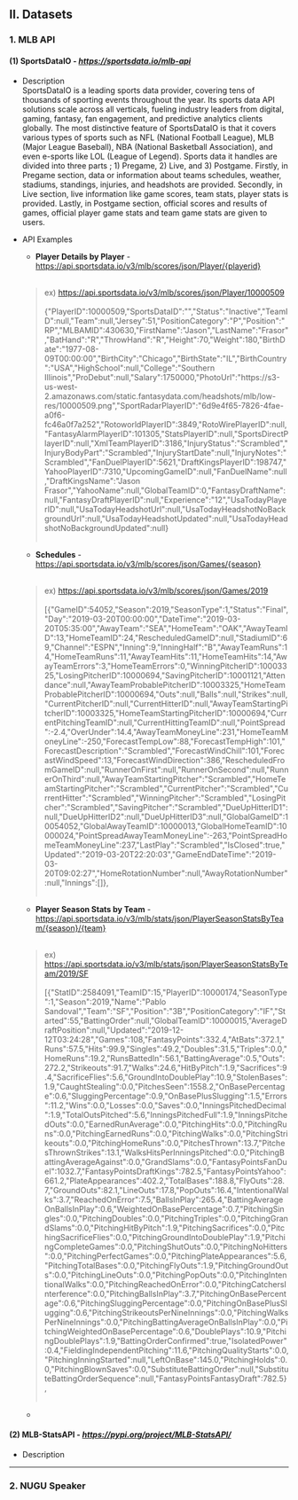 ## Ⅱ. Datasets

### 1. MLB API <br>
#### **(1) SportsDataIO - _https://sportsdata.io/mlb-api_** <br>
- Description <br>
SportsDataIO is a leading sports data provider, covering tens of thousands of sporting events throughout the year. Its sports data API solutions scale across all verticals, fueling industry leaders from digital, gaming, fantasy, fan engagement, and predictive analytics clients globally. The most distinctive feature of SportsDataIO is that it covers various types of sports such as NFL (National Football League), MLB (Major League Baseball), NBA (National Basketball Association), and even e-sports like LOL (League of Legend). Sports data it handles are divided into three parts ; 1) Pregame, 2) Live, and 3) Postgame. Firstly, in Pregame section, data or information about teams schedules, weather, stadiums, standings, injuries, and headshots are provided. Secondly, in Live section, live information like game scores, team stats, player stats is provided. Lastly, in Postgame section, official scores and results of games, official player game stats and team game stats are given to users. 

- API Examples
  - **Player Details by Player** - https://api.sportsdata.io/v3/mlb/scores/json/Player/{playerid} <br><br>
  >ex)  https://api.sportsdata.io/v3/mlb/scores/json/Player/10000509 <br><br>
  {"PlayerID":10000509,"SportsDataID":"","Status":"Inactive","TeamID":null,"Team":null,"Jersey":51,"PositionCategory":"P","Position":"RP","MLBAMID":430630,"FirstName":"Jason","LastName":"Frasor","BatHand":"R","ThrowHand":"R","Height":70,"Weight":180,"BirthDate":"1977-08-09T00:00:00","BirthCity":"Chicago","BirthState":"IL","BirthCountry":"USA","HighSchool":null,"College":"Southern Illinois","ProDebut":null,"Salary":1750000,"PhotoUrl":"https:\/\/s3-us-west-2.amazonaws.com\/static.fantasydata.com\/headshots\/mlb\/low-res\/10000509.png","SportRadarPlayerID":"6d9e4f65-7826-4fae-a0f6-fc46a0f7a252","RotoworldPlayerID":3849,"RotoWirePlayerID":null,"FantasyAlarmPlayerID":101305,"StatsPlayerID":null,"SportsDirectPlayerID":null,"XmlTeamPlayerID":3186,"InjuryStatus":"Scrambled","InjuryBodyPart":"Scrambled","InjuryStartDate":null,"InjuryNotes":"Scrambled","FanDuelPlayerID":5621,"DraftKingsPlayerID":198747,"YahooPlayerID":7310,"UpcomingGameID":null,"FanDuelName":null,"DraftKingsName":"Jason Frasor","YahooName":null,"GlobalTeamID":0,"FantasyDraftName":null,"FantasyDraftPlayerID":null,"Experience":"12","UsaTodayPlayerID":null,"UsaTodayHeadshotUrl":null,"UsaTodayHeadshotNoBackgroundUrl":null,"UsaTodayHeadshotUpdated":null,"UsaTodayHeadshotNoBackgroundUpdated":null}
<br><br>
  
  - **Schedules** - https://api.sportsdata.io/v3/mlb/scores/json/Games/{season} <br><br>
  >ex) https://api.sportsdata.io/v3/mlb/scores/json/Games/2019 <br><br>
  [{"GameID":54052,"Season":2019,"SeasonType":1,"Status":"Final","Day":"2019-03-20T00:00:00","DateTime":"2019-03-20T05:35:00","AwayTeam":"SEA","HomeTeam":"OAK","AwayTeamID":13,"HomeTeamID":24,"RescheduledGameID":null,"StadiumID":69,"Channel":"ESPN","Inning":9,"InningHalf":"B","AwayTeamRuns":14,"HomeTeamRuns":11,"AwayTeamHits":11,"HomeTeamHits":14,"AwayTeamErrors":3,"HomeTeamErrors":0,"WinningPitcherID":10003325,"LosingPitcherID":10000694,"SavingPitcherID":10001121,"Attendance":null,"AwayTeamProbablePitcherID":10003325,"HomeTeamProbablePitcherID":10000694,"Outs":null,"Balls":null,"Strikes":null,"CurrentPitcherID":null,"CurrentHitterID":null,"AwayTeamStartingPitcherID":10003325,"HomeTeamStartingPitcherID":10000694,"CurrentPitchingTeamID":null,"CurrentHittingTeamID":null,"PointSpread":-2.4,"OverUnder":14.4,"AwayTeamMoneyLine":231,"HomeTeamMoneyLine":-250,"ForecastTempLow":88,"ForecastTempHigh":101,"ForecastDescription":"Scrambled","ForecastWindChill":101,"ForecastWindSpeed":13,"ForecastWindDirection":386,"RescheduledFromGameID":null,"RunnerOnFirst":null,"RunnerOnSecond":null,"RunnerOnThird":null,"AwayTeamStartingPitcher":"Scrambled","HomeTeamStartingPitcher":"Scrambled","CurrentPitcher":"Scrambled","CurrentHitter":"Scrambled","WinningPitcher":"Scrambled","LosingPitcher":"Scrambled","SavingPitcher":"Scrambled","DueUpHitterID1":null,"DueUpHitterID2":null,"DueUpHitterID3":null,"GlobalGameID":10054052,"GlobalAwayTeamID":10000013,"GlobalHomeTeamID":10000024,"PointSpreadAwayTeamMoneyLine":-263,"PointSpreadHomeTeamMoneyLine":237,"LastPlay":"Scrambled","IsClosed":true,"Updated":"2019-03-20T22:20:03","GameEndDateTime":"2019-03-20T09:02:27","HomeRotationNumber":null,"AwayRotationNumber":null,"Innings":[]},
  <br><br>
  
  - **Player Season Stats by Team** - https://api.sportsdata.io/v3/mlb/stats/json/PlayerSeasonStatsByTeam/{season}/{team} <br><br>
  >ex) https://api.sportsdata.io/v3/mlb/stats/json/PlayerSeasonStatsByTeam/2019/SF <br><br>
  [{"StatID":2584091,"TeamID":15,"PlayerID":10000174,"SeasonType":1,"Season":2019,"Name":"Pablo Sandoval","Team":"SF","Position":"3B","PositionCategory":"IF","Started":55,"BattingOrder":null,"GlobalTeamID":10000015,"AverageDraftPosition":null,"Updated":"2019-12-12T03:24:28","Games":108,"FantasyPoints":332.4,"AtBats":372.1,"Runs":57.5,"Hits":99.9,"Singles":49.2,"Doubles":31.5,"Triples":0.0,"HomeRuns":19.2,"RunsBattedIn":56.1,"BattingAverage":0.5,"Outs":272.2,"Strikeouts":91.7,"Walks":24.6,"HitByPitch":1.9,"Sacrifices":9.4,"SacrificeFlies":5.6,"GroundIntoDoublePlay":10.9,"StolenBases":1.9,"CaughtStealing":0.0,"PitchesSeen":1558.2,"OnBasePercentage":0.6,"SluggingPercentage":0.9,"OnBasePlusSlugging":1.5,"Errors":11.2,"Wins":0.0,"Losses":0.0,"Saves":0.0,"InningsPitchedDecimal":1.9,"TotalOutsPitched":5.6,"InningsPitchedFull":1.9,"InningsPitchedOuts":0.0,"EarnedRunAverage":0.0,"PitchingHits":0.0,"PitchingRuns":0.0,"PitchingEarnedRuns":0.0,"PitchingWalks":0.0,"PitchingStrikeouts":0.0,"PitchingHomeRuns":0.0,"PitchesThrown":13.7,"PitchesThrownStrikes":13.1,"WalksHitsPerInningsPitched":0.0,"PitchingBattingAverageAgainst":0.0,"GrandSlams":0.0,"FantasyPointsFanDuel":1032.7,"FantasyPointsDraftKings":782.5,"FantasyPointsYahoo":661.2,"PlateAppearances":402.2,"TotalBases":188.8,"FlyOuts":28.7,"GroundOuts":82.1,"LineOuts":17.8,"PopOuts":16.4,"IntentionalWalks":3.7,"ReachedOnError":7.5,"BallsInPlay":265.4,"BattingAverageOnBallsInPlay":0.6,"WeightedOnBasePercentage":0.7,"PitchingSingles":0.0,"PitchingDoubles":0.0,"PitchingTriples":0.0,"PitchingGrandSlams":0.0,"PitchingHitByPitch":1.9,"PitchingSacrifices":0.0,"PitchingSacrificeFlies":0.0,"PitchingGroundIntoDoublePlay":1.9,"PitchingCompleteGames":0.0,"PitchingShutOuts":0.0,"PitchingNoHitters":0.0,"PitchingPerfectGames":0.0,"PitchingPlateAppearances":5.6,"PitchingTotalBases":0.0,"PitchingFlyOuts":1.9,"PitchingGroundOuts":0.0,"PitchingLineOuts":0.0,"PitchingPopOuts":0.0,"PitchingIntentionalWalks":0.0,"PitchingReachedOnError":0.0,"PitchingCatchersInterference":0.0,"PitchingBallsInPlay":3.7,"PitchingOnBasePercentage":0.6,"PitchingSluggingPercentage":0.0,"PitchingOnBasePlusSlugging":0.6,"PitchingStrikeoutsPerNineInnings":0.0,"PitchingWalksPerNineInnings":0.0,"PitchingBattingAverageOnBallsInPlay":0.0,"PitchingWeightedOnBasePercentage":0.6,"DoublePlays":10.9,"PitchingDoublePlays":1.9,"BattingOrderConfirmed":true,"IsolatedPower":0.4,"FieldingIndependentPitching":11.6,"PitchingQualityStarts":0.0,"PitchingInningStarted":null,"LeftOnBase":145.0,"PitchingHolds":0.0,"PitchingBlownSaves":0.0,"SubstituteBattingOrder":null,"SubstituteBattingOrderSequence":null,"FantasyPointsFantasyDraft":782.5},
  <br><br>
  
  
  
  
  

  


  
  
  
  
  
  
  - 



#### **(2) MLB-StatsAPI - _https://pypi.org/project/MLB-StatsAPI/_** <br>
- Description <br>







--- 
### 2. NUGU Speaker






